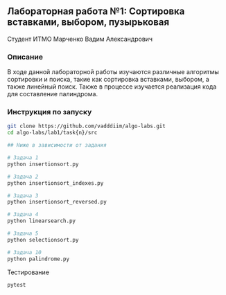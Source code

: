 ## Лабораторная работа №1: Сортировка вставками, выбором, пузырьковая

Студент ИТМО Марченко Вадим Александрович

### Описание

В ходе данной лабораторной работы изучаются различные алгоритмы сортировки и поиска, такие как сортировка вставками, выбором, а также линейный поиск. Также в процессе изучается реализация кода для составление палиндрома.

### Инструкция по запуску

```bash
git clone https://github.com/vadddiim/algo-labs.git
cd algo-labs/lab1/task{n}/src

## Ниже в зависимости от задания

# Задача 1
python insertionsort.py

# Задача 2
python insertionsort_indexes.py

# Задача 3
python insertionsort_reversed.py

# Задача 4
python linearsearch.py

# Задача 5
python selectionsort.py

# Задача 10
python palindrome.py
```

Тестирование

```bash
pytest
```
